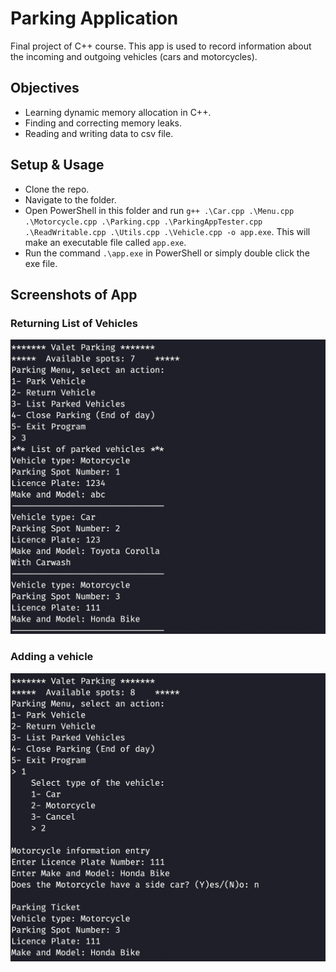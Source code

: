 # Parking Application

Final project of C++ course. This app is used to record information about the incoming and outgoing vehicles (cars and motorcycles).

## Objectives

- Learning dynamic memory allocation in C++.
- Finding and correcting memory leaks.
- Reading and writing data to csv file.

## Setup & Usage

- Clone the repo.
- Navigate to the folder.
- Open PowerShell in this folder and run `g++ .\Car.cpp .\Menu.cpp .\Motorcycle.cpp .\Parking.cpp .\ParkingAppTester.cpp .\ReadWritable.cpp .\Utils.cpp .\Vehicle.cpp -o app.exe`. This will make an executable file called `app.exe`.
- Run the command `.\app.exe` in PowerShell or simply double click the exe file.

## Screenshots of App

### Returning List of Vehicles

![Adding a vehicle](./images/returning-vehicles.png)

### Adding a vehicle

![Returning List of Vehicles](./images/adding-a-vehicle.png)

